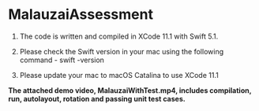 # MalauzaiAssessment

1. The code is written and compiled in XCode 11.1 with Swift 5.1.

2. Please check the Swift version in your mac using the following command - 
   swift -version

3. Please update your mac to macOS Catalina to use XCode 11.1

**The attached demo video, MalauzaiWithTest.mp4, includes compilation, run, autolayout, rotation and passing unit test cases.**

